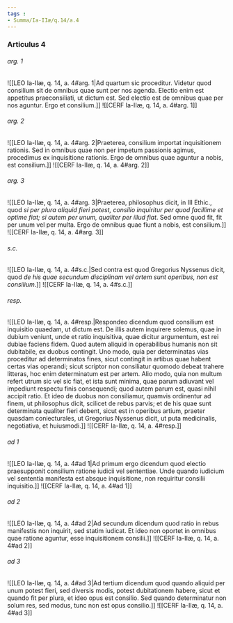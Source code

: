 ```yaml
---
tags : 
- Summa/Ia-IIæ/q.14/a.4
---
```


### Articulus 4

###### arg. 1
![[LEO Ia-IIæ, q. 14, a. 4#arg. 1|Ad quartum sic proceditur. Videtur quod consilium sit de omnibus quae sunt per nos agenda. Electio enim est appetitus praeconsiliati, ut dictum est. Sed electio est de omnibus quae per nos aguntur. Ergo et consilium.]]
![[CERF Ia-IIæ, q. 14, a. 4#arg. 1]]

###### arg. 2
![[LEO Ia-IIæ, q. 14, a. 4#arg. 2|Praeterea, consilium importat inquisitionem rationis. Sed in omnibus quae non per impetum passionis agimus, procedimus ex inquisitione rationis. Ergo de omnibus quae aguntur a nobis, est consilium.]]
![[CERF Ia-IIæ, q. 14, a. 4#arg. 2]]

###### arg. 3
![[LEO Ia-IIæ, q. 14, a. 4#arg. 3|Praeterea, philosophus dicit, in III Ethic., quod *si per plura aliquid fieri potest, consilio inquiritur per quod facillime et optime fiat; si autem per unum, qualiter per illud fiat*. Sed omne quod fit, fit per unum vel per multa. Ergo de omnibus quae fiunt a nobis, est consilium.]]
![[CERF Ia-IIæ, q. 14, a. 4#arg. 3]]

###### s.c.
![[LEO Ia-IIæ, q. 14, a. 4#s.c.|Sed contra est quod Gregorius Nyssenus dicit, quod *de his quae secundum disciplinam vel artem sunt operibus, non est consilium*.]]
![[CERF Ia-IIæ, q. 14, a. 4#s.c.]]

###### resp.
![[LEO Ia-IIæ, q. 14, a. 4#resp.|Respondeo dicendum quod consilium est inquisitio quaedam, ut dictum est. De illis autem inquirere solemus, quae in dubium veniunt, unde et ratio inquisitiva, quae dicitur argumentum, est rei dubiae faciens fidem. Quod autem aliquid in operabilibus humanis non sit dubitabile, ex duobus contingit. Uno modo, quia per determinatas vias proceditur ad determinatos fines, sicut contingit in artibus quae habent certas vias operandi; sicut scriptor non consiliatur quomodo debeat trahere litteras, hoc enim determinatum est per artem. Alio modo, quia non multum refert utrum sic vel sic fiat, et ista sunt minima, quae parum adiuvant vel impediunt respectu finis consequendi; quod autem parum est, quasi nihil accipit ratio. Et ideo de duobus non consiliamur, quamvis ordinentur ad finem, ut philosophus dicit, scilicet de rebus parvis; et de his quae sunt determinata qualiter fieri debent, sicut est in operibus artium, praeter quasdam coniecturales, ut Gregorius Nyssenus dicit, ut puta medicinalis, negotiativa, et huiusmodi.]]
![[CERF Ia-IIæ, q. 14, a. 4#resp.]]

###### ad 1
![[LEO Ia-IIæ, q. 14, a. 4#ad 1|Ad primum ergo dicendum quod electio praesupponit consilium ratione iudicii vel sententiae. Unde quando iudicium vel sententia manifesta est absque inquisitione, non requiritur consilii inquisitio.]]
![[CERF Ia-IIæ, q. 14, a. 4#ad 1]]

###### ad 2
![[LEO Ia-IIæ, q. 14, a. 4#ad 2|Ad secundum dicendum quod ratio in rebus manifestis non inquirit, sed statim iudicat. Et ideo non oportet in omnibus quae ratione aguntur, esse inquisitionem consilii.]]
![[CERF Ia-IIæ, q. 14, a. 4#ad 2]]

###### ad 3
![[LEO Ia-IIæ, q. 14, a. 4#ad 3|Ad tertium dicendum quod quando aliquid per unum potest fieri, sed diversis modis, potest dubitationem habere, sicut et quando fit per plura, et ideo opus est consilio. Sed quando determinatur non solum res, sed modus, tunc non est opus consilio.]]
![[CERF Ia-IIæ, q. 14, a. 4#ad 3]]

